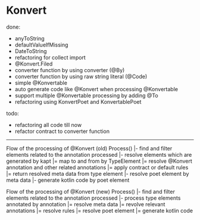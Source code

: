 # Konvert

done: 
* anyToString
* defaultValueIfMissing
* DateToString
* refactoring for collect import
* @Konvert.Filed
* converter function by using converter (@By) 
* converter function by using raw string literal (@Code)
* simple @Konvertable
* auto generate code like @Konvert when processing @Konvertable
* support multiple @Konvertable processing by adding @To
* refactoring using KonvertPoet and KonvertablePoet

todo:

* refactoring all code till now
* refactor contract to converter function

---
Flow of the processing of @Konvert (old)
Process()
|- find and filter elements related to the annotation processed
|- resolve elements which are generated by kapt
    |= map to and from by TypeElement 
    |= resolve @Konvert annotation and other related annotations
    |= apply contract or default rules
    |= return resolved meta data from type element
|- resolve poet element by meta data
|- generate kotlin code by poet element

Flow of the processing of @Konvert (new)
Process()
|- find and filter elements related to the annotation processed
|- process type elements annotated by annotation
    |= resolve meta data
    |= revolve relevant annotations
    |= resolve rules
    |= resolve poet element
    |= generate kotlin code
